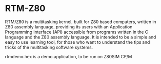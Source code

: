 # RTM-Z80
RTM/Z80 is a multitasking kernel, built for Z80 based computers, written in Z80 assembly language, providing its users with an Application Programming Interface (API) accessible from programs written in the C language and the Z80 assembly language.
It is intended to be a simple and easy to use learning tool, for those who want to understand the tips and tricks of the multitasking software systems.

rtmdemo.hex is a demo application, to be run on Z80SIM CP/M

